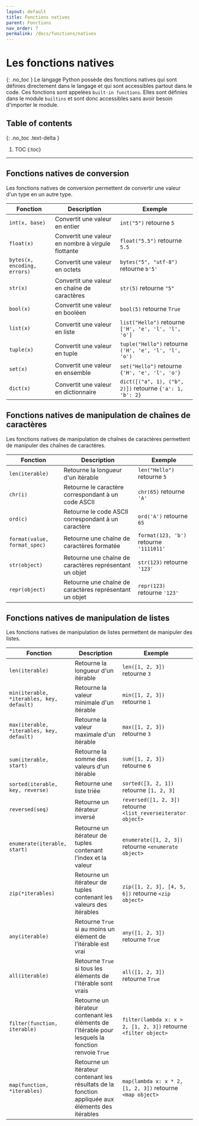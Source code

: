 ```yaml
---
layout: default
title: Fonctions natives
parent: Fonctions
nav_order: 7
permalink: /docs/functions/natives
---
```


# Les fonctions natives
{: .no_toc }
Le langage Python possède des fonctions natives qui sont définies directement dans le langage et qui sont accessibles partout dans le code. Ces fonctions sont appelées `built-in functions`. Elles sont définies dans le module `builtins` et sont donc accessibles sans avoir besoin d'importer le module.

## Table of contents
{: .no_toc .text-delta }

1. TOC
{:toc}

---

## Fonctions natives de conversion
Les fonctions natives de conversion permettent de convertir une valeur d'un type en un autre type.

| Fonction | Description | Exemple |
|----------|-------------|---------|
| `int(x, base)` | Convertit une valeur en entier | `int("5")` retourne `5` |
| `float(x)` | Convertit une valeur en nombre à virgule flottante | `float("5.5")` retourne `5.5` |
| `bytes(x, encoding, errors)` | Convertit une valeur en octets | `bytes("5", "utf-8")` retourne `b'5'` |
| `str(x)` | Convertit une valeur en chaîne de caractères | `str(5)` retourne `"5"` |
| `bool(x)` | Convertit une valeur en booléen | `bool(5)` retourne `True` |
| `list(x)` | Convertit une valeur en liste | `list("Hello")` retourne `['H', 'e', 'l', 'l', 'o']` |
| `tuple(x)` | Convertit une valeur en tuple | `tuple("Hello")` retourne `('H', 'e', 'l', 'l', 'o')` |
| `set(x)` | Convertit une valeur en ensemble | `set("Hello")` retourne `{'H', 'e', 'l', 'o'}` |
| `dict(x)` | Convertit une valeur en dictionnaire | `dict([("a", 1), ("b", 2)])` retourne `{'a': 1, 'b': 2}` |

## Fonctions natives de manipulation de chaînes de caractères
Les fonctions natives de manipulation de chaînes de caractères permettent de manipuler des chaînes de caractères.

| Fonction | Description | Exemple |
|----------|-------------|---------|
| `len(iterable)` | Retourne la longueur d'un itérable | `len("Hello")` retourne `5` |
| `chr(i)` | Retourne le caractère correspondant à un code ASCII | `chr(65)` retourne `'A'` |
| `ord(c)` | Retourne le code ASCII correspondant à un caractère | `ord('A')` retourne `65` |
| `format(value, format_spec)` | Retourne une chaîne de caractères formatée | `format(123, 'b')` retourne `'1111011'` |
| `str(object)` | Retourne une chaîne de caractères représentant un objet | `str(123)` retourne `'123'` |
| `repr(object)` | Retourne une chaîne de caractères représentant un objet | `repr(123)` retourne `'123'` |

## Fonctions natives de manipulation de listes
Les fonctions natives de manipulation de listes permettent de manipuler des listes.

| Fonction | Description | Exemple |
|----------|-------------|---------|
| `len(iterable)` | Retourne la longueur d'un itérable | `len([1, 2, 3])` retourne `3` |
| `min(iterable, *iterables, key, default)` | Retourne la valeur minimale d'un itérable | `min([1, 2, 3])` retourne `1` |
| `max(iterable, *iterables, key, default)` | Retourne la valeur maximale d'un itérable | `max([1, 2, 3])` retourne `3` |
| `sum(iterable, start)` | Retourne la somme des valeurs d'un itérable | `sum([1, 2, 3])` retourne `6` |
| `sorted(iterable, key, reverse)` | Retourne une liste triée | `sorted([3, 2, 1])` retourne `[1, 2, 3]` |
| `reversed(seq)` | Retourne un itérateur inversé | `reversed([1, 2, 3])` retourne `<list_reverseiterator object>` |
| `enumerate(iterable, start)` | Retourne un itérateur de tuples contenant l'index et la valeur | `enumerate([1, 2, 3])` retourne `<enumerate object>` |
| `zip(*iterables)` | Retourne un itérateur de tuples contenant les valeurs des itérables | `zip([1, 2, 3], [4, 5, 6])` retourne `<zip object>` |
| `any(iterable)` | Retourne `True` si au moins un élément de l'itérable est vrai | `any([1, 2, 3])` retourne `True` |
| `all(iterable)` | Retourne `True` si tous les éléments de l'itérable sont vrais | `all([1, 2, 3])` retourne `True` |
| `filter(function, iterable)` | Retourne un itérateur contenant les éléments de l'itérable pour lesquels la fonction renvoie `True` | `filter(lambda x: x > 2, [1, 2, 3])` retourne `<filter object>` |
| `map(function, *iterables)` | Retourne un itérateur contenant les résultats de la fonction appliquée aux éléments des itérables | `map(lambda x: x * 2, [1, 2, 3])` retourne `<map object>` |

